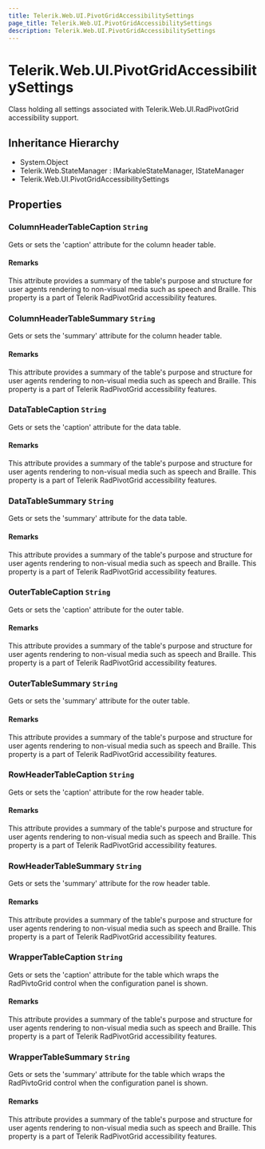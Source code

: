 ```yaml
---
title: Telerik.Web.UI.PivotGridAccessibilitySettings
page_title: Telerik.Web.UI.PivotGridAccessibilitySettings
description: Telerik.Web.UI.PivotGridAccessibilitySettings
---
```


# Telerik.Web.UI.PivotGridAccessibilitySettings

Class holding all settings associated with Telerik.Web.UI.RadPivotGrid accessibility support.

## Inheritance Hierarchy

* System.Object
* Telerik.Web.StateManager : IMarkableStateManager, IStateManager
* Telerik.Web.UI.PivotGridAccessibilitySettings

## Properties

###  ColumnHeaderTableCaption `String`

Gets or sets the 'caption' attribute for the column header table.

#### Remarks
This attribute provides a summary of the table's purpose and structure for user
            agents rendering to non-visual media such as speech and Braille. This property is a
            part of Telerik RadPivotGrid accessibility features.

###  ColumnHeaderTableSummary `String`

Gets or sets the 'summary' attribute for the column header table.

#### Remarks
This attribute provides a summary of the table's purpose and structure for user
            agents rendering to non-visual media such as speech and Braille. This property is a
            part of Telerik RadPivotGrid accessibility features.

###  DataTableCaption `String`

Gets or sets the 'caption' attribute for the data table.

#### Remarks
This attribute provides a summary of the table's purpose and structure for user
            agents rendering to non-visual media such as speech and Braille. This property is a
            part of Telerik RadPivotGrid accessibility features.

###  DataTableSummary `String`

Gets or sets the 'summary' attribute for the data table.

#### Remarks
This attribute provides a summary of the table's purpose and structure for user
            agents rendering to non-visual media such as speech and Braille. This property is a
            part of Telerik RadPivotGrid accessibility features.

###  OuterTableCaption `String`

Gets or sets the 'caption' attribute for the outer table.

#### Remarks
This attribute provides a summary of the table's purpose and structure for user
            agents rendering to non-visual media such as speech and Braille. This property is a
            part of Telerik RadPivotGrid accessibility features.

###  OuterTableSummary `String`

Gets or sets the 'summary' attribute for the outer table.

#### Remarks
This attribute provides a summary of the table's purpose and structure for user
            agents rendering to non-visual media such as speech and Braille. This property is a
            part of Telerik RadPivotGrid accessibility features.

###  RowHeaderTableCaption `String`

Gets or sets the 'caption' attribute for the row header table.

#### Remarks
This attribute provides a summary of the table's purpose and structure for user
            agents rendering to non-visual media such as speech and Braille. This property is a
            part of Telerik RadPivotGrid accessibility features.

###  RowHeaderTableSummary `String`

Gets or sets the 'summary' attribute for the row header table.

#### Remarks
This attribute provides a summary of the table's purpose and structure for user
            agents rendering to non-visual media such as speech and Braille. This property is a
            part of Telerik RadPivotGrid accessibility features.

###  WrapperTableCaption `String`

Gets or sets the 'caption' attribute for the table which wraps the RadPivtoGrid control when the configuration panel is shown.

#### Remarks
This attribute provides a summary of the table's purpose and structure for user
            agents rendering to non-visual media such as speech and Braille. This property is a
            part of Telerik RadPivotGrid accessibility features.

###  WrapperTableSummary `String`

Gets or sets the 'summary' attribute for the table which wraps the RadPivtoGrid control when the configuration panel is shown.

#### Remarks
This attribute provides a summary of the table's purpose and structure for user
            agents rendering to non-visual media such as speech and Braille. This property is a
            part of Telerik RadPivotGrid accessibility features.

